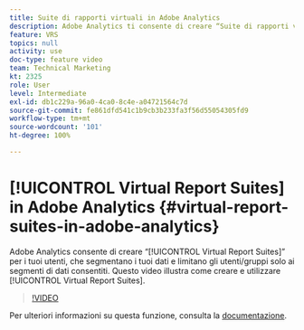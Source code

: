 ```yaml
---
title: Suite di rapporti virtuali in Adobe Analytics
description: Adobe Analytics ti consente di creare “Suite di rapporti virtuali” per i tuoi utenti, che segmentano i tuoi dati e limitano gli utenti/gruppi ai soli segmenti di dati consentiti. Questo video illustra come creare e lavorare con le suite di rapporti virtuali.
feature: VRS
topics: null
activity: use
doc-type: feature video
team: Technical Marketing
kt: 2325
role: User
level: Intermediate
exl-id: db1c229a-96a0-4ca0-8c4e-a04721564c7d
source-git-commit: fe861dfd541c1b9cb3b233fa3f56d55054305fd9
workflow-type: tm+mt
source-wordcount: '101'
ht-degree: 100%

---
```


# [!UICONTROL Virtual Report Suites] in Adobe Analytics {#virtual-report-suites-in-adobe-analytics}

Adobe Analytics consente di creare “[!UICONTROL Virtual Report Suites]” per i tuoi utenti, che segmentano i tuoi dati e limitano gli utenti/gruppi solo ai segmenti di dati consentiti. Questo video illustra come creare e utilizzare [!UICONTROL Virtual Report Suites].

>[!VIDEO](https://video.tv.adobe.com/v/25412/?quality=12)

Per ulteriori informazioni su questa funzione, consulta la [documentazione](https://experienceleague.adobe.com/docs/analytics/components/virtual-report-suites/vrs-about.html?lang=it).
